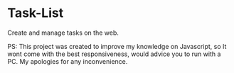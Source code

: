 # Task-List

Create and manage tasks on the web.

PS: This project was created to improve my knowledge on Javascript, so It wont come with the best responsiveness, would advice you to run with a PC. My apologies for any inconvenience.
